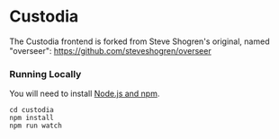 # Custodia

The Custodia frontend is forked from Steve Shogren's original, named "overseer": https://github.com/steveshogren/overseer

### Running Locally

You will need to install [Node.js and npm](https://nodejs.org/en/download/releases/).

    cd custodia
    npm install
    npm run watch
